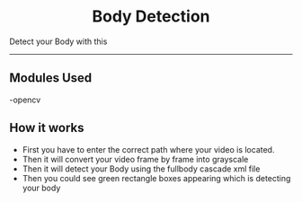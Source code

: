 
<h1 align="center"> Body Detection</h1>
Detect your Body with this

---------------------------------------------------------------------

## Modules Used
-opencv


## How it works
-  First you have to enter the correct path where your video is located.
- Then it will convert your video frame by frame into grayscale
- Then it will detect your Body using the fullbody cascade xml file
- Then you could see green rectangle boxes appearing which is detecting your body

